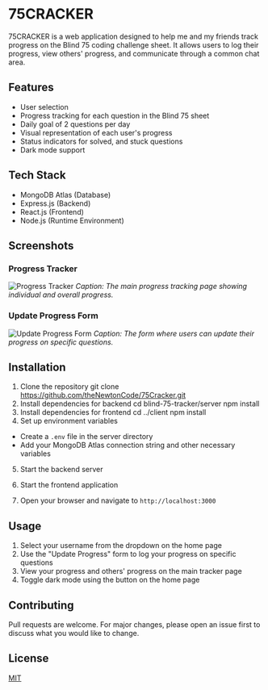 # 75CRACKER
75CRACKER is a web application designed to help me and my friends track progress on the Blind 75 coding challenge sheet. It allows users to log their progress, view others' progress, and communicate through a common chat area.

## Features

- User selection
- Progress tracking for each question in the Blind 75 sheet
- Daily goal of 2 questions per day
- Visual representation of each user's progress
- Status indicators for solved, and stuck questions
- Dark mode support

## Tech Stack

- MongoDB Atlas (Database)
- Express.js (Backend)
- React.js (Frontend)
- Node.js (Runtime Environment)

## Screenshots

### Progress Tracker
![Progress Tracker](project_ss/cp.png)
*Caption: The main progress tracking page showing individual and overall progress.*

### Update Progress Form
![Update Progress Form](project_ss/uf.png)
*Caption: The form where users can update their progress on specific questions.*

## Installation

1. Clone the repository
   git clone https://github.com/theNewtonCode/75Cracker.git
2. Install dependencies for backend
   cd blind-75-tracker/server
    npm install
3. Install dependencies for frontend
   cd ../client
   npm install
4. Set up environment variables
- Create a `.env` file in the server directory
- Add your MongoDB Atlas connection string and other necessary variables

5. Start the backend server
6. Start the frontend application

7. Open your browser and navigate to `http://localhost:3000`

## Usage

1. Select your username from the dropdown on the home page
2. Use the "Update Progress" form to log your progress on specific questions
3. View your progress and others' progress on the main tracker page
4. Toggle dark mode using the button on the home page

## Contributing

Pull requests are welcome. For major changes, please open an issue first to discuss what you would like to change.

## License

[MIT](https://choosealicense.com/licenses/mit/)
